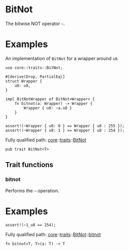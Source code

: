 # BitNot

The bitwise NOT operator `~`.
# Examples

An implementation of `BitNot` for a wrapper around `u8`.
```cairo
use core::traits::BitNot;

#[derive(Drop, PartialEq)]
struct Wrapper {
    u8: u8,
}

impl BitNotWrapper of BitNot<Wrapper> {
    fn bitnot(a: Wrapper) -> Wrapper {
        Wrapper { u8: ~a.u8 }
    }
}

assert!(~Wrapper { u8: 0 } == Wrapper { u8 : 255 });
assert!(~Wrapper { u8: 1 } == Wrapper { u8 : 254 });
```

Fully qualified path: [core](./core.md)::[traits](./core-traits.md)::[BitNot](./core-traits-BitNot.md)

<pre><code class="language-cairo">pub trait BitNot&lt;T&gt;</code></pre>

## Trait functions

### bitnot

Performs the `~` operation.
# Examples

```cairo
assert!(~1_u8 == 254);
```

Fully qualified path: [core](./core.md)::[traits](./core-traits.md)::[BitNot](./core-traits-BitNot.md)::[bitnot](./core-traits-BitNot.md#bitnot-1)

<pre><code class="language-cairo">fn bitnot&lt;T, T&gt;(a: T) -&gt; T</code></pre>


